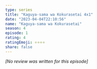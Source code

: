 ```yaml
---
type: series
title: "Kaguya-sama wa Kokurasetai 4x1"
date: "2023-04-04T22:10:56"
name: "Kaguya-sama wa Kokurasetai"
season: 4
episode: 1
rating: 4
ratingEmoji: ⭐️⭐️⭐️⭐️
share: false
---
```


*[No review was written for this episode]*
